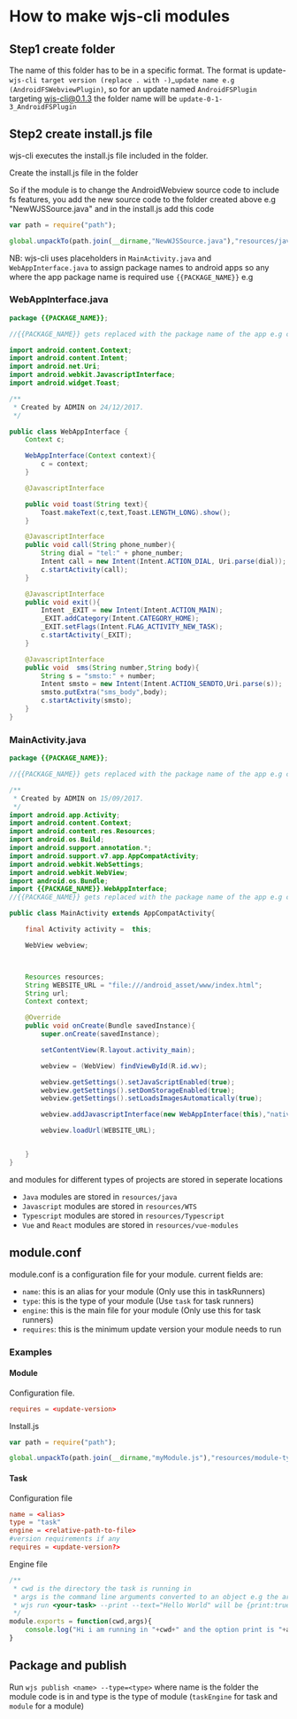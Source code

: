 # How to make wjs-cli modules

## Step1 create folder

The name of this folder has to be in a specific format. The format is update-`wjs-cli target version (replace . with -)`_`update name e.g (AndroidFSWebviewPlugin)`, so for an update named `AndroidFSPlugin` targeting wjs-cli@0.1.3 the folder name will be `update-0-1-3_AndroidFSPlugin`

## Step2 create install.js file

wjs-cli executes the install.js file included in the folder.

Create the install.js file in the folder

So if the module is to change the AndroidWebview source code to include fs features, you add the new source code to the folder created above e.g "NewWJSSource.java" and in the install.js add this code

```javascript
var path = require("path");

global.unpackTo(path.join(__dirname,"NewWJSSource.java"),"resources/java/WebAppInterface.java")
```

NB: wjs-cli uses placeholders in `MainActivity.java` and `WebAppInterface.java` to assign package names to android apps so any where the app package name is required use `{{PACKAGE_NAME}}` e.g

### WebAppInterface.java

```java
package {{PACKAGE_NAME}};

//{{PACKAGE_NAME}} gets replaced with the package name of the app e.g com.wjs.test.packages

import android.content.Context;
import android.content.Intent;
import android.net.Uri;
import android.webkit.JavascriptInterface;
import android.widget.Toast;

/**
 * Created by ADMIN on 24/12/2017.
 */

public class WebAppInterface {
    Context c;

    WebAppInterface(Context context){
        c = context;
    }

    @JavascriptInterface

    public void toast(String text){
        Toast.makeText(c,text,Toast.LENGTH_LONG).show();
    }

    @JavascriptInterface
    public void call(String phone_number){
        String dial = "tel:" + phone_number;
        Intent call = new Intent(Intent.ACTION_DIAL, Uri.parse(dial));
        c.startActivity(call);
    }

    @JavascriptInterface
    public void exit(){
        Intent _EXIT = new Intent(Intent.ACTION_MAIN);
        _EXIT.addCategory(Intent.CATEGORY_HOME);
        _EXIT.setFlags(Intent.FLAG_ACTIVITY_NEW_TASK);
        c.startActivity(_EXIT);
    }

    @JavascriptInterface
    public void  sms(String number,String body){
        String s = "smsto:" + number;
        Intent smsto = new Intent(Intent.ACTION_SENDTO,Uri.parse(s));
        smsto.putExtra("sms_body",body);
        c.startActivity(smsto);
    }
}

```

### MainActivity.java

```java
package {{PACKAGE_NAME}};

//{{PACKAGE_NAME}} gets replaced with the package name of the app e.g com.wjs.test.packages

/**
 * Created by ADMIN on 15/09/2017.
 */
import android.app.Activity;
import android.content.Context;
import android.content.res.Resources;
import android.os.Build;
import android.support.annotation.*;
import android.support.v7.app.AppCompatActivity;
import android.webkit.WebSettings;
import android.webkit.WebView;
import android.os.Bundle;
import {{PACKAGE_NAME}}.WebAppInterface;
//{{PACKAGE_NAME}} gets replaced with the package name of the app e.g com.wjs.test.packages therefore pointing to WebAppInterface.java above

public class MainActivity extends AppCompatActivity{

    final Activity activity =  this;

    WebView webview;



    Resources resources;
    String WEBSITE_URL = "file:///android_asset/www/index.html";
    String url;
    Context context;

    @Override
    public void onCreate(Bundle savedInstance){
        super.onCreate(savedInstance);

        setContentView(R.layout.activity_main);

        webview = (WebView) findViewById(R.id.wv);

        webview.getSettings().setJavaScriptEnabled(true);
        webview.getSettings().setDomStorageEnabled(true);
        webview.getSettings().setLoadsImagesAutomatically(true);

        webview.addJavascriptInterface(new WebAppInterface(this),"native");

        webview.loadUrl(WEBSITE_URL);


    }
}

```

and modules for different types of projects are stored in seperate locations

* `Java` modules are stored in `resources/java`
* `Javascript` modules are stored in `resources/WTS`
* `Typescript` modules are stored in `resources/Typescript`
* `Vue` and `React` modules are stored in `resources/vue-modules`

## module.conf 

module.conf is a configuration file for your module.
current fields are:
* `name`: this is an alias for your module (Only use this in taskRunners)
* `type`: this is the type of your module (Use `task` for task runners)
* `engine`: this is the main file for your module (Only use this for task runners)
* `requires`: this is the minimum update version your module needs to run 

### Examples

#### Module

Configuration file.

```conf
requires = <update-version>
```
Install.js

```js
var path = require("path");

global.unpackTo(path.join(__dirname,"myModule.js"),"resources/module-type-directory/myModule.js")
```

#### Task

Configuration file

```conf
name = <alias>
type = "task"
engine = <relative-path-to-file>
#version requirements if any
requires = <update-version?>
```

Engine file

```js
/**
 * cwd is the directory the task is running in
 * args is the command line arguments converted to an object e.g the arguments of
 * wjs run <your-task> --print --text="Hello World" will be {print:true,text:"Hello World"}
 */
module.exports = function(cwd,args){
    console.log("Hi i am running in "+cwd+" and the option print is "+args.print+" with text as "+args.text);
}
```

## Package and publish

Run `wjs publish <name> --type=<type>` where name is the folder the module code is in and type is the type of module (`taskEngine` for task and `module` for a module)